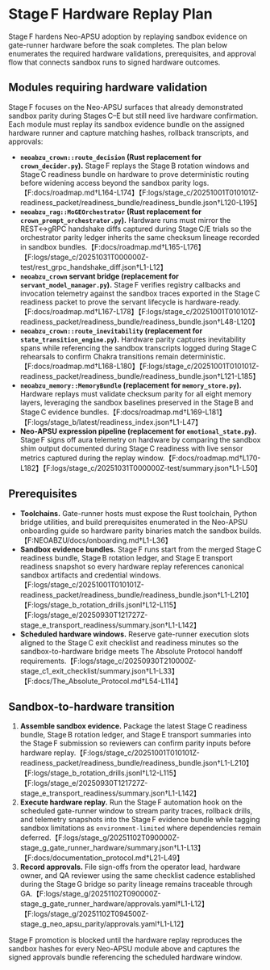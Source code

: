 # Stage F Hardware Replay Plan

Stage F hardens Neo-APSU adoption by replaying sandbox evidence on gate-runner
hardware before the soak completes. The plan below enumerates the required
hardware validations, prerequisites, and approval flow that connects sandbox
runs to signed hardware outcomes.

## Modules requiring hardware validation

Stage F focuses on the Neo-APSU surfaces that already demonstrated sandbox
parity during Stages C–E but still need live hardware confirmation. Each module
must replay its sandbox evidence bundle on the assigned hardware runner and
capture matching hashes, rollback transcripts, and approvals:

- **`neoabzu_crown::route_decision` (Rust replacement for `crown_decider.py`).**
  Stage F replays the Stage B rotation windows and Stage C readiness bundle on
  hardware to prove deterministic routing before widening access beyond the
  sandbox parity logs.【F:docs/roadmap.md†L164-L174】【F:logs/stage_c/20251001T010101Z-readiness_packet/readiness_bundle/readiness_bundle.json†L120-L195】
- **`neoabzu_rag::MoGEOrchestrator` (Rust replacement for
  `crown_prompt_orchestrator.py`).** Hardware runs must mirror the REST↔gRPC
  handshake diffs captured during Stage C/E trials so the orchestrator parity
  ledger inherits the same checksum lineage recorded in sandbox bundles.【F:docs/roadmap.md†L165-L176】【F:logs/stage_c/20251031T000000Z-test/rest_grpc_handshake_diff.json†L1-L12】
- **`neoabzu_crown` servant bridge (replacement for
  `servant_model_manager.py`).** Stage F verifies registry callbacks and
  invocation telemetry against the sandbox traces exported in the Stage C
  readiness packet to prove the servant lifecycle is hardware-ready.【F:docs/roadmap.md†L167-L178】【F:logs/stage_c/20251001T010101Z-readiness_packet/readiness_bundle/readiness_bundle.json†L48-L120】
- **`neoabzu_crown::route_inevitability` (replacement for
  `state_transition_engine.py`).** Hardware parity captures inevitability spans
  while referencing the sandbox transcripts logged during Stage C rehearsals to
  confirm Chakra transitions remain deterministic.【F:docs/roadmap.md†L168-L180】【F:logs/stage_c/20251001T010101Z-readiness_packet/readiness_bundle/readiness_bundle.json†L121-L185】
- **`neoabzu_memory::MemoryBundle` (replacement for `memory_store.py`).**
  Hardware replays must validate checksum parity for all eight memory layers,
  leveraging the sandbox baselines preserved in the Stage B and Stage C
  evidence bundles.【F:docs/roadmap.md†L169-L181】【F:logs/stage_b/latest/readiness_index.json†L1-L47】
- **Neo-APSU expression pipeline (replacement for `emotional_state.py`).** Stage F
  signs off aura telemetry on hardware by comparing the sandbox shim output
  documented during Stage C readiness with live sensor metrics captured during
  the replay window.【F:docs/roadmap.md†L170-L182】【F:logs/stage_c/20251031T000000Z-test/summary.json†L1-L50】

## Prerequisites

- **Toolchains.** Gate-runner hosts must expose the Rust toolchain, Python
  bridge utilities, and build prerequisites enumerated in the Neo-APSU
  onboarding guide so hardware parity binaries match the sandbox builds.【F:NEOABZU/docs/onboarding.md†L1-L36】
- **Sandbox evidence bundles.** Stage F runs start from the merged Stage C
  readiness bundle, Stage B rotation ledger, and Stage E transport readiness
  snapshot so every hardware replay references canonical sandbox artifacts and
  credential windows.【F:logs/stage_c/20251001T010101Z-readiness_packet/readiness_bundle/readiness_bundle.json†L1-L210】【F:logs/stage_b_rotation_drills.jsonl†L12-L115】【F:logs/stage_e/20250930T121727Z-stage_e_transport_readiness/summary.json†L1-L142】
- **Scheduled hardware windows.** Reserve gate-runner execution slots aligned
  to the Stage C exit checklist and readiness minutes so the sandbox-to-hardware
  bridge meets The Absolute Protocol handoff requirements.【F:logs/stage_c/20250930T210000Z-stage_c1_exit_checklist/summary.json†L1-L33】【F:docs/The_Absolute_Protocol.md†L54-L114】

## Sandbox-to-hardware transition

1. **Assemble sandbox evidence.** Package the latest Stage C readiness bundle,
   Stage B rotation ledger, and Stage E transport summaries into the Stage F
   submission so reviewers can confirm parity inputs before hardware replay.【F:logs/stage_c/20251001T010101Z-readiness_packet/readiness_bundle/readiness_bundle.json†L1-L210】【F:logs/stage_b_rotation_drills.jsonl†L12-L115】【F:logs/stage_e/20250930T121727Z-stage_e_transport_readiness/summary.json†L1-L142】
2. **Execute hardware replay.** Run the Stage F automation hook on the
   scheduled gate-runner window to stream parity traces, rollback drills, and
   telemetry snapshots into the Stage F evidence bundle while tagging sandbox
   limitations as `environment-limited` where dependencies remain deferred.【F:logs/stage_g/20251102T090000Z-stage_g_gate_runner_hardware/summary.json†L1-L13】【F:docs/documentation_protocol.md†L21-L49】
3. **Record approvals.** File sign-offs from the operator lead, hardware owner,
   and QA reviewer using the same checklist cadence established during the
   Stage G bridge so parity lineage remains traceable through GA.【F:logs/stage_g/20251102T090000Z-stage_g_gate_runner_hardware/approvals.yaml†L1-L12】【F:logs/stage_g/20251102T094500Z-stage_g_neo_apsu_parity/approvals.yaml†L1-L12】

Stage F promotion is blocked until the hardware replay reproduces the sandbox
hashes for every Neo-APSU module above and captures the signed approvals bundle
referencing the scheduled hardware window.
